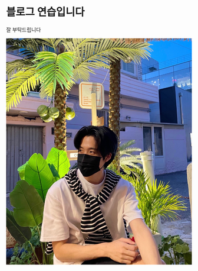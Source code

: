 # 블로그 연습입니다

잘 부탁드립니다



![KakaoTalk_20221103_191947390.jpg](../images/2022-11-03-practice/bc1313e6b49d6d0eca8bbb83549d932f1a0fedd9.jpg)
